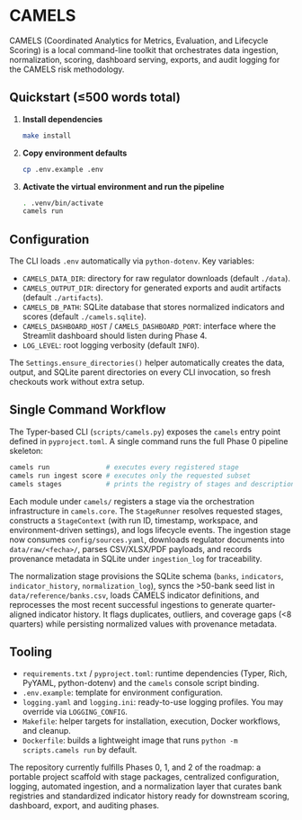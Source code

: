 # CAMELS

CAMELS (Coordinated Analytics for Metrics, Evaluation, and Lifecycle Scoring) is a local
command-line toolkit that orchestrates data ingestion, normalization, scoring, dashboard
serving, exports, and audit logging for the CAMELS risk methodology.

## Quickstart (≤500 words total)
1. **Install dependencies**
   ```bash
   make install
   ```
2. **Copy environment defaults**
   ```bash
   cp .env.example .env
   ```
3. **Activate the virtual environment and run the pipeline**
   ```bash
   . .venv/bin/activate
   camels run
   ```

## Configuration
The CLI loads `.env` automatically via `python-dotenv`. Key variables:

- `CAMELS_DATA_DIR`: directory for raw regulator downloads (default `./data`).
- `CAMELS_OUTPUT_DIR`: directory for generated exports and audit artifacts (default
  `./artifacts`).
- `CAMELS_DB_PATH`: SQLite database that stores normalized indicators and scores (default
  `./camels.sqlite`).
- `CAMELS_DASHBOARD_HOST` / `CAMELS_DASHBOARD_PORT`: interface where the Streamlit
  dashboard should listen during Phase 4.
- `LOG_LEVEL`: root logging verbosity (default `INFO`).

The `Settings.ensure_directories()` helper automatically creates the data, output, and
SQLite parent directories on every CLI invocation, so fresh checkouts work without extra
setup.

## Single Command Workflow
The Typer-based CLI (`scripts/camels.py`) exposes the `camels` entry point defined in
`pyproject.toml`. A single command runs the full Phase 0 pipeline skeleton:

```bash
camels run              # executes every registered stage
camels run ingest score # executes only the requested subset
camels stages           # prints the registry of stages and descriptions
```

Each module under `camels/` registers a stage via the orchestration infrastructure in
`camels.core`. The `StageRunner` resolves requested stages, constructs a `StageContext`
(with run ID, timestamp, workspace, and environment-driven settings), and logs lifecycle
events. The ingestion stage now consumes `config/sources.yaml`, downloads regulator
documents into `data/raw/<fecha>/`, parses CSV/XLSX/PDF payloads, and records provenance
metadata in SQLite under `ingestion_log` for traceability.

The normalization stage provisions the SQLite schema (`banks`, `indicators`, `indicator_history`, `normalization_log`), syncs the >50-bank seed list in `data/reference/banks.csv`, loads CAMELS indicator definitions, and reprocesses the most recent successful ingestions to generate quarter-aligned indicator history. It flags duplicates, outliers, and coverage gaps (<8 quarters) while persisting normalized values with provenance metadata.

## Tooling
- `requirements.txt` / `pyproject.toml`: runtime dependencies (Typer, Rich, PyYAML,
  python-dotenv) and the `camels` console script binding.
- `.env.example`: template for environment configuration.
- `logging.yaml` and `logging.ini`: ready-to-use logging profiles. You may override via
  `LOGGING_CONFIG`.
- `Makefile`: helper targets for installation, execution, Docker workflows, and cleanup.
- `Dockerfile`: builds a lightweight image that runs `python -m scripts.camels run` by
  default.

The repository currently fulfills Phases 0, 1, and 2 of the roadmap: a portable
project scaffold with stage packages, centralized configuration, logging, automated
ingestion, and a normalization layer that curates bank registries and standardized
indicator history ready for downstream scoring, dashboard, export, and auditing phases.
